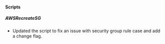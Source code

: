 #### Scripts

##### AWSRecreateSG

- Updated the script to fix an issue with security group rule case and add a change flag.